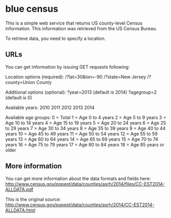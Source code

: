 blue census
===========

This is a simple web service that returns US county-level Census information.
This information was retrieved from the US Census Bureau.

To retrieve data, you need to specify a location.

URLs
----
You can get information by issuing GET requests following:

Location options (required):
/?lat=30&lon=-90
/?state=New Jersey
/?county=Union County

Additional options (optional):
?year=2013    (default is 2014)
?agegroup=2   (default is 0)

Available years:
2010
2011
2012
2013
2014

Available age groups:
0 = Total
1 = Age 0 to 4 years
2 = Age 5 to 9 years
3 = Age 10 to 14 years
4 = Age 15 to 19 years
5 = Age 20 to 24 years
6 = Age 25 to 29 years
7 = Age 30 to 34 years
8 = Age 35 to 39 years
9 = Age 40 to 44 years
10 = Age 45 to 49 years
11 = Age 50 to 54 years
12 = Age 55 to 59 years
13 = Age 60 to 64 years
14 = Age 65 to 69 years
15 = Age 70 to 74 years
16 = Age 75 to 79 years
17 = Age 80 to 84 years
18 = Age 85 years or older

More information
----------------
You can get more information about the data formats and fields here:
http://www.census.gov/popest/data/counties/asrh/2014/files/CC-EST2014-ALLDATA.pdf

This is the original source:
http://www.census.gov/popest/data/counties/asrh/2014/CC-EST2014-ALLDATA.html
